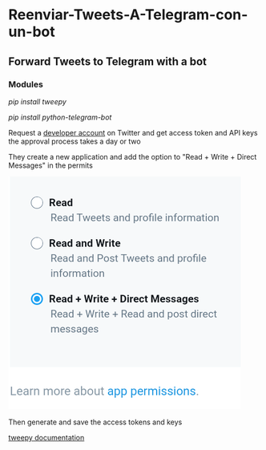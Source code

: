 # Reenviar-Tweets-A-Telegram-con-un-bot
## Forward Tweets to Telegram with a bot
### Modules
*pip install tweepy*

*pip install python-telegram-bot*

Request a [developer account]( https://developer.twitter.com/  ) on Twitter and get access token and API keys
the approval process takes a day or two

They create a new application and add the option to "Read + Write + Direct Messages" in the permits

<img src="/image/20210729_135344.png"/>

Then generate and save the access tokens and keys

[tweepy documentation](https://docs.tweepy.org/en/latest/streaming.html?highlight=Stream#using-stream)
